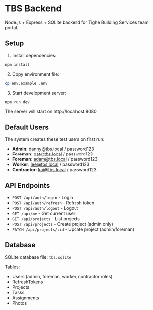 # TBS Backend

Node.js + Express + SQLite backend for Tighe Building Services team portal.

## Setup

1. Install dependencies:
```bash
npm install
```

2. Copy environment file:
```bash
cp env.example .env
```

3. Start development server:
```bash
npm run dev
```

The server will start on http://localhost:8080

## Default Users

The system creates these test users on first run:

- **Admin**: danny@tbs.local / password123
- **Foreman**: pat@tbs.local / password123  
- **Foreman**: adam@tbs.local / password123
- **Worker**: lee@tbs.local / password123
- **Contractor**: kai@tbs.local / password123

## API Endpoints

- `POST /api/auth/login` - Login
- `POST /api/auth/refresh` - Refresh token
- `POST /api/auth/logout` - Logout
- `GET /api/me` - Get current user
- `GET /api/projects` - List projects
- `POST /api/projects` - Create project (admin only)
- `PATCH /api/projects/:id` - Update project (admin/foreman)

## Database

SQLite database file: `tbs.sqlite`

Tables:
- Users (admin, foreman, worker, contractor roles)
- RefreshTokens
- Projects
- Tasks
- Assignments
- Photos




